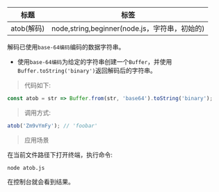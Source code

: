 | 标题       | 标签                                          |
| ---------- | --------------------------------------------- |
| atob(解码) | node,string,beginner(node.js，字符串，初始的) |

解码已使用`base-64编码`编码的数据字符串。

- 使用`base-64编码`为给定的字符串创建一个`Buffer`，并使用`Buffer.toString('binary')`返回解码后的字符串。

> 代码如下:

```js
const atob = str => Buffer.from(str, 'base64').toString('binary');
```

> 调用方式:

```js
atob('Zm9vYmFy'); // 'foobar'
```

> 应用场景

<div class="code-editor" data-url="codes/javascript/demo/atob.js" data-language="html"></div>

在当前文件路径下打开终端，执行命令:

```shell
node atob.js
```

在控制台就会看到结果。
